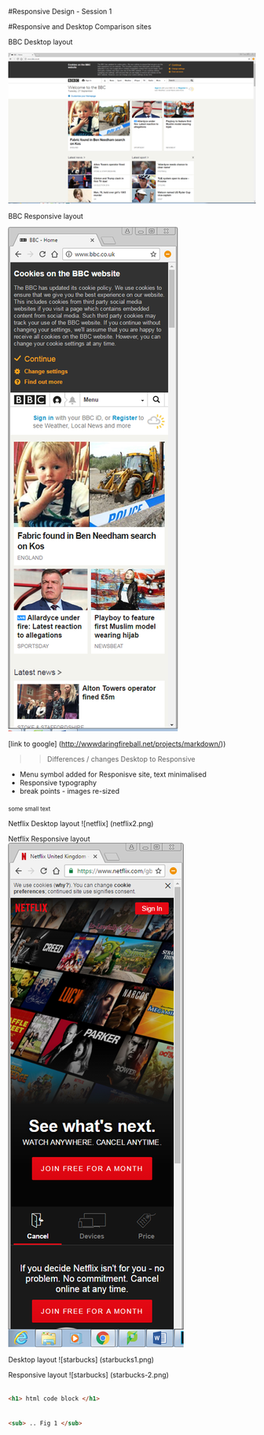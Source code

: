 #Responsive Design - Session 1

#Responsive and Desktop Comparison sites

BBC Desktop layout

![desktop](bbc1.png)


BBC Responsive layout

![mobile](bbc2.png)

 
[link to google] (http://wwwdaringfireball.net/projects/markdown/))

>> Differences / changes Desktop to Responsive


 - Menu symbol added for Responisve site, text minimalised
 - Responsive typography
 - break points - images re-sized
 
<sub> some small text </sub>






Netflix Desktop layout  ![netflix] (netflix2.png) 



Netflix Responsive layout   ![netflix](netflix1.png)


Desktop layout  ![starbucks]  (starbucks1.png)


Responsive layout   ![starbucks]  (starbucks-2.png)



``` html

<h1> html code block </h1>


<sub> .. Fig 1 </sub>
```
